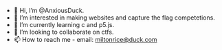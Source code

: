 - 👋 Hi, I’m @AnxiousDuck.
- 👀 I’m interested in making websites and capture the flag competetions.
- 🌱 I’m currently learning c and p5.js.
- 💞️ I’m looking to collaborate on ctfs.
- 📫 How to reach me - email: miltonrice@duck.com

<!---
AnxiousDuck/AnxiousDuck is a ✨ special ✨ repository because its `README.md` (this file) appears on your GitHub profile.
You can click the Preview link to take a look at your changes.
--->
